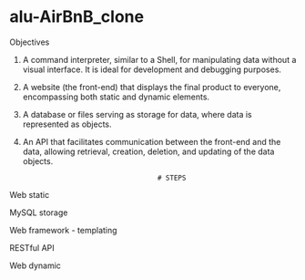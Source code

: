 # alu-AirBnB_clone

Objectives


1. A command interpreter, similar to a Shell, for manipulating data without a visual interface. It is ideal for development and debugging purposes.

2. A website (the front-end) that displays the final product to everyone, encompassing both static and dynamic elements.

3. A database or files serving as storage for data, where data is represented as objects.

4. An API that facilitates communication between the front-end and the data, allowing retrieval, creation, deletion, and updating of the data objects.


                                        # STEPS



Web static

MySQL storage

Web framework - templating

RESTful API

Web dynamic


